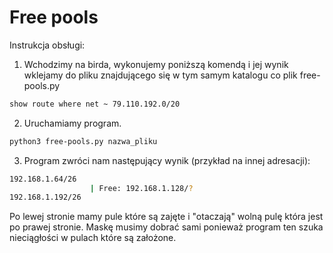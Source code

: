 # Free pools
Instrukcja obsługi:
1. Wchodzimy na birda, wykonujemy poniższą komendą i jej wynik wklejamy do pliku znajdującego się w tym samym katalogu co plik free-pools.py
```sh
show route where net ~ 79.110.192.0/20
```
2. Uruchamiamy program.
```sh
python3 free-pools.py nazwa_pliku
```
3. Program zwróci nam następujący wynik (przykład na innej adresacji):
```sh
192.168.1.64/26
                  | Free: 192.168.1.128/?
192.168.1.192/26
```
Po lewej stronie mamy pule które są zajęte i "otaczają" wolną pulę która jest po prawej stronie. Maskę musimy dobrać sami ponieważ program ten szuka nieciągłości w pulach które są założone.
